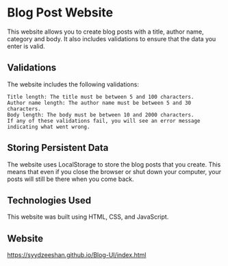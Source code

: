 # Blog Post Website

This website allows you to create blog posts with a title, author name, category and body. It also includes validations to ensure that the data you enter is valid.

## Validations

The website includes the following validations:

    Title length: The title must be between 5 and 100 characters.
    Author name length: The author name must be between 5 and 30 characters.
    Body length: The body must be between 10 and 2000 characters.
    If any of these validations fail, you will see an error message indicating what went wrong.

## Storing Persistent Data

The website uses LocalStorage to store the blog posts that you create. This means that even if you close the browser or shut down your computer, your posts will still be there when you come back.

## Technologies Used

This website was built using HTML, CSS, and JavaScript.

## Website

https://syydzeeshan.github.io/Blog-UI/index.html
